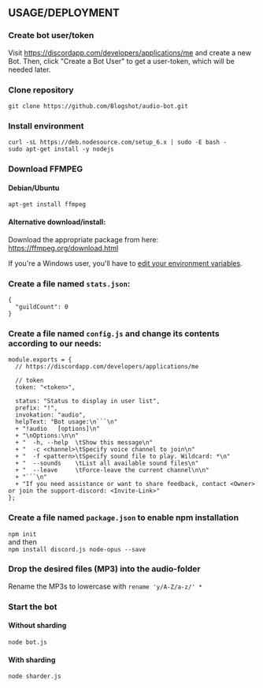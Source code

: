 ## USAGE/DEPLOYMENT

### Create bot user/token
Visit https://discordapp.com/developers/applications/me and create a new Bot. Then, click "Create a Bot User" to get a user-token, which will be needed later.

### Clone repository
`git clone https://github.com/Blogshot/audio-bot.git`

### Install environment
```
curl -sL https://deb.nodesource.com/setup_6.x | sudo -E bash -
sudo apt-get install -y nodejs
```

### Download FFMPEG

#### Debian/Ubuntu
`apt-get install ffmpeg`

#### Alternative download/install:
Download the appropriate package from here: https://ffmpeg.org/download.html

If you're a Windows user, you'll have to [edit your environment variables](http://adaptivesamples.com/how-to-install-ffmpeg-on-windows/).

### Create a file named `stats.json`:
```
{
  "guildCount": 0
}
```

### Create a file named `config.js` and change its contents according to our needs:
```
module.exports = {
  // https://discordapp.com/developers/applications/me

  // token
  token: "<token>",

  status: "Status to display in user list",
  prefix: "!",
  invokation: "audio",
  helpText: "Bot usage:\n```\n"
  + "!audio   [options]\n"
  + "\nOptions:\n\n"
  + "  -h, --help  \tShow this message\n"
  + "  -c <channel>\tSpecify voice channel to join\n"
  + "  -f <pattern>\tSpecify sound file to play. Wildcard: *\n"
  + "  --sounds    \tList all available sound files\n"
  + "  --leave     \tForce-leave the current channel\n\n"
  + "```\n"
  + "If you need assistance or want to share feedback, contact <Owner> or join the support-discord: <Invite-Link>"
};
```

### Create a file named `package.json` to enable npm installation
`npm init`  
and then  
`npm install discord.js node-opus --save`

### Drop the desired files (MP3) into the audio-folder
Rename the MP3s to lowercase with `rename 'y/A-Z/a-z/' * `

### Start the bot

#### Without sharding
`node bot.js`

#### With sharding
`node sharder.js`

